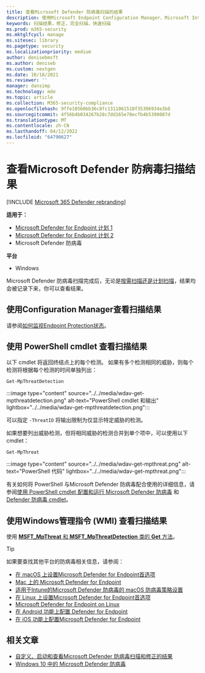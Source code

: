 ```yaml
---
title: 查看Microsoft Defender 防病毒扫描的结果
description: 使用Microsoft Endpoint Configuration Manager、Microsoft Intune或Windows 安全中心应用查看扫描结果
keywords: 扫描结果，修正，完全扫描，快速扫描
ms.prod: m365-security
ms.mktglfcycl: manage
ms.sitesec: library
ms.pagetype: security
ms.localizationpriority: medium
author: denisebmsft
ms.author: deniseb
ms.custom: nextgen
ms.date: 10/18/2021
ms.reviewer: ''
manager: dansimp
ms.technology: mde
ms.topic: article
ms.collection: M365-security-compliance
ms.openlocfilehash: 9ffe10560bb36c8fc1311061510f35396934e3b8
ms.sourcegitcommit: 4f56b4b034267b28c7dd165e78ecfb4b5390087d
ms.translationtype: MT
ms.contentlocale: zh-CN
ms.lasthandoff: 04/12/2022
ms.locfileid: "64790627"
---
```

# <a name="review-microsoft-defender-antivirus-scan-results"></a>查看Microsoft Defender 防病毒扫描结果

[!INCLUDE [Microsoft 365 Defender rebranding](../../includes/microsoft-defender.md)]


**适用于：**
- [Microsoft Defender for Endpoint 计划 1](https://go.microsoft.com/fwlink/p/?linkid=2154037)
- [Microsoft Defender for Endpoint 计划 2](https://go.microsoft.com/fwlink/p/?linkid=2154037)
- Microsoft Defender 防病毒

**平台**
- Windows

Microsoft Defender 防病毒扫描完成后，无论是[按需](run-scan-microsoft-defender-antivirus.md)[扫描还是计划扫描](scheduled-catch-up-scans-microsoft-defender-antivirus.md)，结果均会被记录下来，你可以查看结果。 


## <a name="use-configuration-manager-to-review-scan-results"></a>使用Configuration Manager查看扫描结果

请参阅[如何监视Endpoint Protection状态](/configmgr/protect/deploy-use/monitor-endpoint-protection)。

## <a name="use-powershell-cmdlets-to-review-scan-results"></a>使用 PowerShell cmdlet 查看扫描结果

以下 cmdlet 将返回终结点上的每个检测。 如果有多个检测相同的威胁，则每个检测将根据每个检测的时间单独列出：

```PowerShell
Get-MpThreatDetection
```

:::image type="content" source="../../media/wdav-get-mpthreatdetection.png" alt-text="PowerShell cmdlet 和输出" lightbox="../../media/wdav-get-mpthreatdetection.png":::

可以指定 `-ThreatID` 将输出限制为仅显示特定威胁的检测。

如果想要列出威胁检测，但将相同威胁的检测合并到单个项中，可以使用以下 cmdlet：

```PowerShell
Get-MpThreat
```

:::image type="content" source="../../media/wdav-get-mpthreat.png" alt-text="PowerShell 代码" lightbox="../../media/wdav-get-mpthreat.png":::

有关如何将 PowerShell 与Microsoft Defender 防病毒配合使用的详细信息，请参阅[使用 PowerShell cmdlet 配置和运行 Microsoft Defender 防病毒](use-powershell-cmdlets-microsoft-defender-antivirus.md) 和 [Defender 防病毒 cmdlet](/powershell/module/defender/)。

## <a name="use-windows-management-instruction-wmi-to-review-scan-results"></a>使用Windows管理指令 (WMI) 查看扫描结果

使用 [**MSFT_MpThreat** 和 **MSFT_MpThreatDetection** 类的 **Get** 方法](/previous-versions/windows/desktop/defender/windows-defender-wmiv2-apis-portal)。

> [!TIP]
> 如果要查找其他平台的防病毒相关信息，请参阅：
> - [在 macOS 上设置Microsoft Defender for Endpoint首选项](mac-preferences.md)
> - [Mac 上的 Microsoft Defender for Endpoint](microsoft-defender-endpoint-mac.md)
> - [适用于Intune的Microsoft Defender 防病毒的 macOS 防病毒策略设置](/mem/intune/protect/antivirus-microsoft-defender-settings-macos)
> - [在 Linux 上设置Microsoft Defender for Endpoint首选项](linux-preferences.md)
> - [Microsoft Defender for Endpoint on Linux](microsoft-defender-endpoint-linux.md)
> - [在 Android 功能上配置 Defender for Endpoint](android-configure.md)
> - [在 iOS 功能上配置Microsoft Defender for Endpoint](ios-configure-features.md)


## <a name="related-articles"></a>相关文章

- [自定义、启动和查看Microsoft Defender 防病毒扫描和修正的结果](customize-run-review-remediate-scans-microsoft-defender-antivirus.md)
- [Windows 10 中的 Microsoft Defender 防病毒](microsoft-defender-antivirus-in-windows-10.md)
